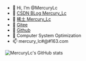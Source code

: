 - 👋 Hi, I’m @MercuryLc
- 🌱 [CSDN BLog Mercury_Lc](https://blog.csdn.net/Mercury_Lc)
- 🌱 [稀土 Mercury_Lc](https://juejin.cn/user/2221453595389208)
- 🌱 [Gitee](https://gitee.com/mercurylc)
- 🌱 [Github](https://github.com/MercuryLc)
- 💞️ Computer System Optimization
- 📫 mercury_lc#@#163.com


![MercuryLc's GitHub stats](https://github-readme-stats.vercel.app/api?username=MercuryLc&count_private=true)


